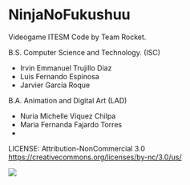 # NinjaNoFukushuu
Videogame ITESM
Code by Team Rocket.

B.S. Computer Science and Technology. (ISC) 
* Irvin Emmanuel Trujillo Díaz
* Luis Fernando Espinosa
* Jarvier García Roque

B.A. Animation and Digital Art (LAD)

* Nuria Michelle Víquez Chilpa
* Maria Fernanda Fajardo Torres	
* 

LICENSE: Attribution-NonCommercial 3.0  
https://creativecommons.org/licenses/by-nc/3.0/us/

![](https://cloud.githubusercontent.com/assets/12177670/14578636/d19cbb5c-0352-11e6-8a0d-88418d6caa2f.PNG)
